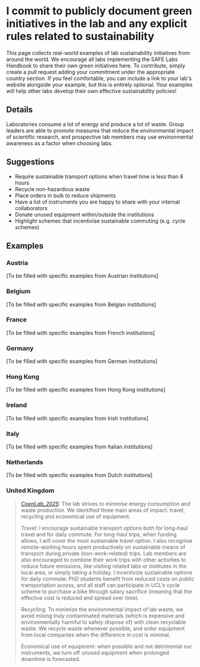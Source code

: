 # I commit to publicly document green initiatives in the lab and any explicit rules related to sustainability

This page collects real-world examples of lab sustainability initiatives from around the world. We encourage all labs implementing the SAFE Labs Handbook to share their own green initiatives here. To contribute, simply create a pull request adding your commitment under the appropriate country section. If you feel comfortable, you can include a link to your lab's website alongside your example, but this is entirely optional. Your examples will help other labs develop their own effective sustainability policies!

## Details
Laboratories consume a lot of energy and produce a lot of waste. Group leaders are able to promote measures that reduce the environmental impact of scientific research, and prospective lab members may use environmental awareness as a factor when choosing labs.

## Suggestions
- Require sustainable transport options when travel time is less than 8 hours
- Recycle non-hazardous waste
- Place orders in bulk to reduce shipments
- Have a list of instruments you are happy to share with your internal collaborators
- Donate unused equipment within/outside the institutions
- Highlight schemes that incentivise sustainable commuting (e.g. cycle schemes)

## Examples

### Austria
[To be filled with specific examples from Austrian institutions]

### Belgium
[To be filled with specific examples from Belgian institutions]

### France
[To be filled with specific examples from French institutions]

### Germany
[To be filled with specific examples from German institutions]

### Hong Kong
[To be filled with specific examples from Hong Kong institutions]

### Ireland
[To be filled with specific examples from Irish institutions]

### Italy
[To be filled with specific examples from Italian institutions]

### Netherlands
[To be filled with specific examples from Dutch institutions]

### United Kingdom
>_[CoenLab_2025](https://coen-lab.com/):_ The lab strives to minimise energy consumption and waste production. We identified three main areas of impact: travel, recycling and economical use of equipment.
>
>Travel: I encourage sustainable transport options both for long-haul travel and for daily commute. For long-haul trips, when funding allows, I will cover the most sustainable travel option. I also recognise remote-working hours spent productively on sustainable means of transport during private (non-work-related) trips. Lab members are also encouraged to combine their work trips with other activities to reduce future emissions, like visiting related labs or institutes in the local area, or simply taking a holiday. I incentivize sustainable options for daily commute: PhD students benefit from reduced costs on public transportation across, and all staff can participate in UCL’s cycle scheme to purchase a bike through salary sacrifice (meaning that the effective cost is reduced and spread over time).
>
>Recycling: To minimize the environmental impact of lab waste, we avoid mixing truly contaminated materials (which is expensive and environmentally harmful to safely dispose of) with clean recyclable waste. We recycle waste whenever possible, and order equipment from local companies when the difference in cost is minimal.
>
>Economical use of equipment: when possible and not detrimental our instruments, we turn off unused equipment when prolonged downtime is forecasted.
